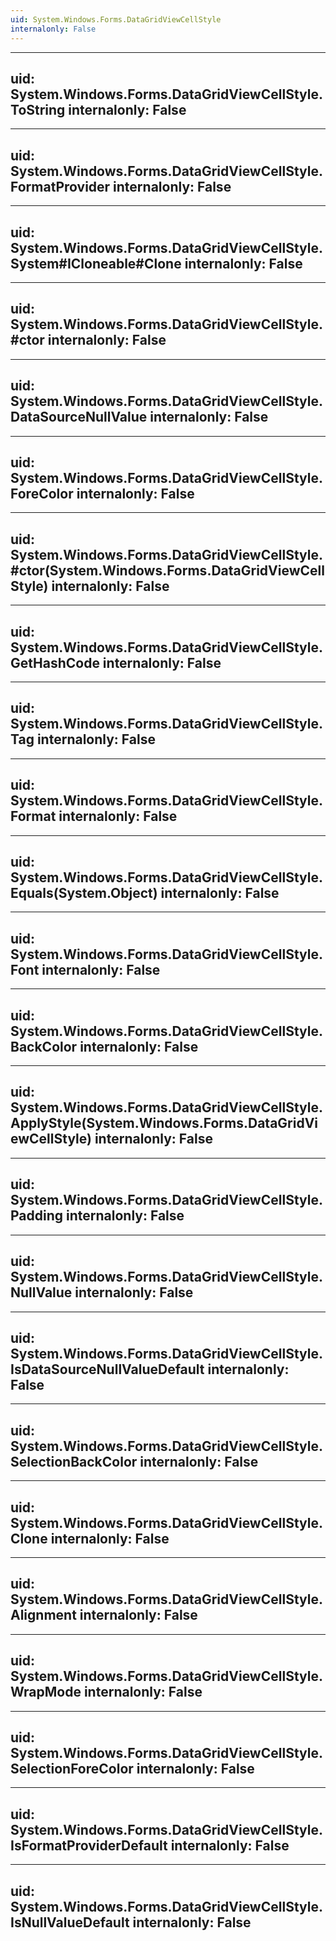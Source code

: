 ```yaml
---
uid: System.Windows.Forms.DataGridViewCellStyle
internalonly: False
---
```


---
uid: System.Windows.Forms.DataGridViewCellStyle.ToString
internalonly: False
---

---
uid: System.Windows.Forms.DataGridViewCellStyle.FormatProvider
internalonly: False
---

---
uid: System.Windows.Forms.DataGridViewCellStyle.System#ICloneable#Clone
internalonly: False
---

---
uid: System.Windows.Forms.DataGridViewCellStyle.#ctor
internalonly: False
---

---
uid: System.Windows.Forms.DataGridViewCellStyle.DataSourceNullValue
internalonly: False
---

---
uid: System.Windows.Forms.DataGridViewCellStyle.ForeColor
internalonly: False
---

---
uid: System.Windows.Forms.DataGridViewCellStyle.#ctor(System.Windows.Forms.DataGridViewCellStyle)
internalonly: False
---

---
uid: System.Windows.Forms.DataGridViewCellStyle.GetHashCode
internalonly: False
---

---
uid: System.Windows.Forms.DataGridViewCellStyle.Tag
internalonly: False
---

---
uid: System.Windows.Forms.DataGridViewCellStyle.Format
internalonly: False
---

---
uid: System.Windows.Forms.DataGridViewCellStyle.Equals(System.Object)
internalonly: False
---

---
uid: System.Windows.Forms.DataGridViewCellStyle.Font
internalonly: False
---

---
uid: System.Windows.Forms.DataGridViewCellStyle.BackColor
internalonly: False
---

---
uid: System.Windows.Forms.DataGridViewCellStyle.ApplyStyle(System.Windows.Forms.DataGridViewCellStyle)
internalonly: False
---

---
uid: System.Windows.Forms.DataGridViewCellStyle.Padding
internalonly: False
---

---
uid: System.Windows.Forms.DataGridViewCellStyle.NullValue
internalonly: False
---

---
uid: System.Windows.Forms.DataGridViewCellStyle.IsDataSourceNullValueDefault
internalonly: False
---

---
uid: System.Windows.Forms.DataGridViewCellStyle.SelectionBackColor
internalonly: False
---

---
uid: System.Windows.Forms.DataGridViewCellStyle.Clone
internalonly: False
---

---
uid: System.Windows.Forms.DataGridViewCellStyle.Alignment
internalonly: False
---

---
uid: System.Windows.Forms.DataGridViewCellStyle.WrapMode
internalonly: False
---

---
uid: System.Windows.Forms.DataGridViewCellStyle.SelectionForeColor
internalonly: False
---

---
uid: System.Windows.Forms.DataGridViewCellStyle.IsFormatProviderDefault
internalonly: False
---

---
uid: System.Windows.Forms.DataGridViewCellStyle.IsNullValueDefault
internalonly: False
---
